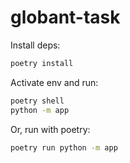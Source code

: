 # globant-task

Install deps:

```bash
poetry install
```

Activate env and run:

```bash
poetry shell
python -m app
```

Or, run with poetry:

```bash
poetry run python -m app
```